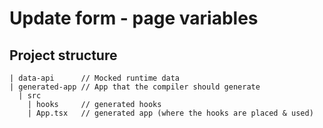 # Update form - page variables

## Project structure

```
| data-api      // Mocked runtime data
| generated-app // App that the compiler should generate
  | src
    | hooks     // generated hooks
    | App.tsx   // generated app (where the hooks are placed & used)
```
